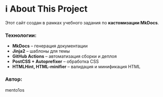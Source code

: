 # ℹ️ About This Project

Этот сайт создан в рамках учебного задания по **кастомизации MkDocs**.

### Технологии:
- **MkDocs** – генерация документации
- **Jinja2** – шаблоны для темы
- **GitHub Actions** – автоматизация сборки и деплоя
- **PostCSS + Autoprefixer** – обработка CSS
- **HTMLHint, HTML-minifier** – валидация и минификация HTML

### Автор:
mento1os
